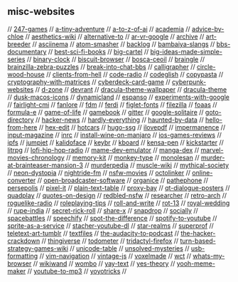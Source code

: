 ## misc-websites

// [247-games](https://www.247games.com/#categories)
// [a-tiny-adventure](https://uneminiaventure.fr/en#chap-03)
// [a-to-z-of-ai](https://atozofai.withgoogle.com/)
// [academia](https://www.academia.edu/)
// [advice-by-chloe](https://www.advicebychloe.com/)
// [aesthetics-wiki](https://aesthetics.fandom.com/wiki/Aesthetics_Wiki)
// [alternative-to](https://alternativeto.net/software/netflix/)
// [ar-vr-google](https://arvr.google.com/)
// [archive](https://archive.org/)
// [art-breeder](https://www.artbreeder.com/)
// [asciinema](https://asciinema.org)
// [atom-smasher](http://atom.smasher.org/)
// [backlog](https://github.com/czytelny/backlog)
// [bambaiya-slangs](https://www.mumbai77.com/city/2819/travel/slangs/)
// [bbs-documentary](http://www.bbsdocumentary.com/)
// [best-sci-fi-books](https://best-sci-fi-books.com/)
// [big-cartel](https://www.bigcartel.com/)
// [big-ideas-made-simple-series](https://www.dk.com/ca/promotion/big-ideas-series/)
// [binary-clock](https://haubergs.com/bc)
// [biscuit-browser](https://eatbiscuit.com)
// [bosca-ceoil](https://boscaceoil.net)
// [braingle](https://www.braingle.com)
// [brainzilla-zebra-puzzles](https://www.brainzilla.com/logic/zebra/)
// [break-into-chat-bbs](https://breakintochat.com/)
// [calligrapher](https://www.calligrapher.ai/)
// [circle-wood-house](https://www.yankodesign.com/2021/04/09/this-circular-house-is-inspired-by-a-cut-tree-trunk-was-made-to-blend-into-the-surrounding-pine-forest/)
// [clients-from-hell](https://clientsfromhell.net/)
// [code-radio](https://coderadio.freecodecamp.org/)
// [codeglish](https://github.com/shalithasuranga/codeglish)
// [copypasta](https://imlolman.github.io/)
// [cryptography-with-matrices](https://math.libretexts.org/Bookshelves/Applied_Mathematics/Book%3A_Applied_Finite_Mathematics_(Sekhon_and_Bloom)/02%3A_Matrices/2.05%3A_Application_of_Matrices_in_Cryptography)
// [cyberdeck-card-game](https://www.cyberdeck.eu)
// [cyberpunk-websites](https://www.reddit.com/r/Cyberpunk/comments/5ve3ok/what_are_your_favorite_cyberpunk_websites/)
// [d-zone](https://github.com/d-zone-org/d-zone/tree/master)
// [devrant](https://devrant.com/)
// [dracula-theme-wallpaper](https://draculatheme.com/wallpaper)
// [dracula-theme](https://draculatheme.com/)
// [dusk-macos-icons](https://dusk.now.sh)
// [dynamicland](https://dynamicland.org/)
// [espanso](https://espanso.org/)
// [experiments-with-google](https://experiments.withgoogle.com/)
// [fairlight-cmi](https://www.youtube.com/watch?time_continue=125&v=iOlPCpSmhRM&feature=emb_logo)
// [fanlore](https://fanlore.org/wiki/Main_Page)
// [fdm](https://www.freedownloadmanager.org/)
// [ferdi](https://github.com/getferdi/ferdi)
// [figlet-fonts](https://github.com/xero/figlet-fonts)
// [filezilla](https://filezilla-project.org/)
// [foaas](https://foaas.com/)
// [formula-e](https://www.fiaformulae.com/)
// [game-of-life](https://en.wikipedia.org/wiki/Conway%27s_Game_of_Life)
// [gamebook](https://en.wikipedia.org/wiki/Gamebook)
// [gitter](https://gitter.im/)
// [google-solitaire](https://www.google.co.in/logos/fnbx/solitaire/standalone.html)
// [goto-directory](https://github.com/iridakos/goto)
// [hacker-news](https://news.ycombinator.com/)
// [hardly-everything](https://www.hardlyeverything.com/)
// [haunted-by-data](https://idlewords.com/talks/haunted_by_data.htm)
// [hello-from-here](https://hellofromhe.re)
// [hex-edit](https://hexed.it)
// [hotcars](https://www.hotcars.com/)
// [hugo-ssg](https://gohugo.io/)
// [ilovepdf](https://www.ilovepdf.com/)
// [impermanence](https://www.impermanence.us/)
// [input-magazine](https://www.inputmag.com/)
// [inrc](https://www.inrcindia.org/)
// [install-wine-on-manjaro](https://linuxconfig.org/install-wine-on-manjaro)
// [ios-games-reviews](https://appadvice.com/game)
// [ipfs](https://ipfs.io)
// [jumpjet](http://www.jumpjet.info)
// [kalidoface](https://kalidoface.com)
// [keybr](https://watchandcode.com/)
// [kboard](https://github.com/CamiloGarciaLaRotta/kboard)
// [kensa-pen](https://www.kickstarter.com/projects/cowellstudio/kensa-a-slim-minimal-hexagonal-pen-and-mechanical)
// [kickstarter](https://kickstarter.com)
// [litrpg](https://en.wikipedia.org/wiki/LitRPG)
// [lofi-hip-hop-radio](https://lofiin.com/)
// [mame-dev-emulator](https://www.mamedev.org/)
// [manga-dex](https://mangadex.tv/)
// [marvel-movies-chronology](https://external-preview.redd.it/G_RZTeuGxigUXszO5Aie1hGIGxXS5cm7oyuVFMghUYw.jpg?auto=webp&s=d9b21762ad5f33b28983f5db8bcdccd6fcf42538)
// [memory-kit](https://www.magneticmemorymethod.com/thank-you-for-requesting-memory-kit/)
// [monkey-type](https://monkeytype.com/)
// [monolesan](https://monolesan.com/)
// [murder-at-brainteaser-mansion-3](https://www.braingle.com/brainteasers/41875/murder-at-brainteaser-mansion-3.html)
// [murderpedia](http://murderpedia.org/index.htm)
// [muscle-wiki](https://musclewiki.org/)
// [mythical-society](https://www.mythicalsociety.com/)
// [neon-dystopia](https://www.neondystopia.com)
// [nightride-fm](https://nightride.fm/about?station=nightride)
// [nsfw-movies](https://www.scoopwhoop.com/erotic-movies/)
// [octolinker](https://github.com/OctoLinker/OctoLinker)
// [online-converter](https://www.online-convert.com/)
// [open-broadcaster-software](https://obsproject.com/)
// [organice](https://github.com/200ok-ch/organice)
// [pathephone](https://pathephone.github.io/)
// [persepolis](https://persepolisdm.github.io/)
// [pixel-it](https://giventofly.github.io/pixelit/)
// [plain-text-table](https://plaintexttools.github.io/plain-text-table/)
// [proxy-bay](http://proxybay.github.io/)
// [qt-dialogue-posters](https://www.scoopwhoop.com/entertainment/39-quotes-tarantino-films/)
// [quadplay](https://github.com/morgan3d/quadplay)
// [quotes-on-design](https://quotesondesign.com/)
// [redbled-nsfw](https://www.redbled.com/)
// [researcher](https://www.researcher-app.com/)
// [retro-arch](https://www.retroarch.com)
// [roguelike-radio](http://www.roguelikeradio.com)
// [roleplaying-tips](https://www.roleplayingtips.com/)
// [roll-and-write](https://sites.google.com/view/rollandwriteglobaljam/home/results-and-downloads)
// [rot-13](https://rot13.com)
// [royal-wedding](https://www.youtube.com/watch?v=Qcj15vHJTtk)
// [rupe-india](https://rupe-india.org/)
// [secret-rick-roll](https://www.secretrickroll.com/)
// [share-x](https://getsharex.com/)
// [snapdrop](https://snapdrop.net/#)
// [socially](https://getsocially.app/)
// [spacebattles](https://forums.spacebattles.com/)
// [speechify](https://app.getspeechify.com/record/-M9fzunNKYaMshC1XO9n)
// [spot-the-difference](https://i.imgur.com/Jfira.jpg)
// [spotify-to-youtube](https://www.playlistbuddyapp.com/converter/)
// [sprite-as-a-service](https://ljvmiranda921.github.io/sprites-as-a-service/)
// [stacher-youtube-dl](https://stacher.io)
// [star-realms](http://www.starrealms.com/learn-to-play/)
// [superprof](https://www.superprof.co.in/)
// [teletext-art-tumblr](https://teletextart.tumblr.com/)
// [textfiles](http://textfiles.com/)
// [the-audacity-to-podcast](https://theaudacitytopodcast.com/)
// [the-hacker-crackdown](https://www.mit.edu/hacker/hacker.html)
// [thingiverse](https://www.thingiverse.com/)
// [todometer](https://github.com/cassidoo/todometer)
// [tridactyl-firefox](https://github.com/tridactyl/tridactyl)
// [turn-based-strategy-games-wiki](https://en.m.wikipedia.org/wiki/Turn-based_strategy)
// [unicode-table](https://unicode-table.com/en/)
// [unsolved-mysteries](https://www.rd.com/list/strangest-unsolved-mysteries/)
// [usb-formatting](https://diarium.usal.es/pmgallardo/2020/05/01/how-to-fix-an-unreadable-usb-flash-drive-on-ubuntu/)
// [vim-navigation](https://susamn.medium.com/its-time-to-navigate-effectively-in-vim-a-visual-article-e23afab7f2e)
// [vintage-js](https://vintagejs.com/)
// [voxelmade](https://www.voxelmade.com/)
// [wct](https://www.worldchasetag.com/)
// [whats-my-browser](https://www.whatsmybrowser.org/)
// [wikiwand](https://www.wikiwand.com/)
// [wombo](https://www.wombo.ai/)
// [yay-text](https://yaytext.com/)
// [yes-theory](https://yestheory.com/)
// [yooh-meme-maker](https://yooh.io)
// [youtube-to-mp3](https://www.mediahuman.com/youtube-to-mp3/3/)
// [yoyotricks](https://yoyotricks.com/)
//
